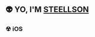 ## 👽 YO, I'M [STEELLSON](https://t.me/empty4you) 
### ☢        iOS  
<!---
steellson/steellson is a ✨ special ✨ repository because its `README.md` (this file) appears on your GitHub profile.
You can click the Preview link to take a look at your changes.
--->
